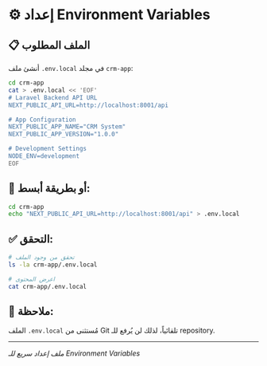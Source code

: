# ⚙️ إعداد Environment Variables

## 📋 الملف المطلوب

أنشئ ملف `.env.local` في مجلد `crm-app`:

```bash
cd crm-app
cat > .env.local << 'EOF'
# Laravel Backend API URL
NEXT_PUBLIC_API_URL=http://localhost:8001/api

# App Configuration
NEXT_PUBLIC_APP_NAME="CRM System"
NEXT_PUBLIC_APP_VERSION="1.0.0"

# Development Settings
NODE_ENV=development
EOF
```

## 🚀 أو بطريقة أبسط:

```bash
cd crm-app
echo "NEXT_PUBLIC_API_URL=http://localhost:8001/api" > .env.local
```

## ✅ التحقق:

```bash
# تحقق من وجود الملف
ls -la crm-app/.env.local

# اعرض المحتوى
cat crm-app/.env.local
```

## 📝 ملاحظة:

الملف `.env.local` مُستثنى من Git تلقائياً، لذلك لن يُرفع للـ repository.

---

_ملف إعداد سريع للـ Environment Variables_
